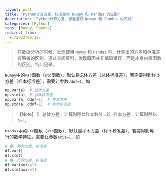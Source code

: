```yaml
---
layout: post
title: "Python计算方差、标准差时 Numpy 和 Pandas 的区别"
description: "Python计算方差、标准差时 Numpy 和 Pandas 的区别"
categories: [Python]
tags: [Numpy, Pandas]
redirect_from:
  - /2022/06/19/
---
```


> 在数据分析的时候，发现使用 `Numpy` 和 `Pandas` 时，计算出的方差和标准差有略微的区别，通过查阅资料，发现原因并非编码错误，而是本身内置函数的区别。特此记录。

`Numpy`中的`var`函数（`std`函数），默认是总体方差（总体标准差），若需要得到样本方差（样本标准差），需要让参数`ddof=1`，如

```python
np.var(a)  # 总体方差
np.std(a)  # 总体标准差
np.var(a, ddof=1)  # 样本方差
np.std(a, ddof=1)  # 样本标准差
```

> 【Note】1）总体方差：计算时除以样本数N；2）样本方差：计算时除以N-1。

`Pandas`中的`var`函数（`std`函数），默认是样本方差（样本标准差）。若要得到每一行的数学特征，需要让参数`axis=1`，如

```python
# 每一列的方差、标准差
df.var()
df.std()
# 每一行的方差、标注差
df.var(axis=1)
df.std(axis=1)
```

<!-- <link rel="stylesheet" href="//unpkg.com/gitalk/dist/gitalk.css">
<script src="//unpkg.com/gitalk/dist/gitalk.min.js"></script>
<div id="gitalk-container"></div>
<script>
    var gitalk = new Gitalk({
        clientID: 'c5997a4ef68d75e658c7',
        clientSecret: '77b8fd83267599e9f0eae497ba480d50764142c0',
        repo: 'blog-comments',
        owner: 'authurwhywait',
        // admin: ['AuthurWhywait'],
        // title: location.hash.match(/#(.*?)([?]|$)/)[1],
        // id: location.hash.match(/#(.*?)([?]|$)/)[1],
        id: decodeURI(window.location.pathname),
    })
    gitalk.render('gitalk-container')
</script> -->
